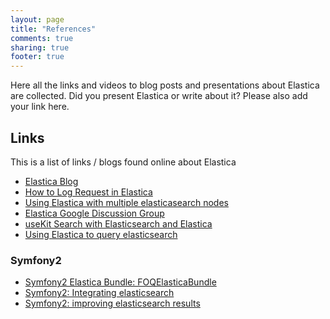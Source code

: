 ```yaml
---
layout: page
title: "References"
comments: true
sharing: true
footer: true
---
```

Here all the links and videos to blog posts and presentations about Elastica are collected. Did you present Elastica or write about it? Please also add your link here.

## Links
This is a list of links / blogs found online about Elastica

* [Elastica Blog](http://ruflin.com/en/elastica)
* [How to Log Request in Elastica](http://ruflin.com/en/elastica/164-how-to-log-requests-in-elastica)
* [Using Elastica with multiple elasticasearch nodes](http://ruflin.com/en/elastica/165-using-elastica-with-multiple-elasticsearch-nodes)
* [Elastica Google Discussion Group](https://groups.google.com/forum/#!forum/elastica-php-client)
* [useKit Search with Elasticsearch and Elastica](http://blog.useKit.com/2011/08/25/usekit-search-with-elasticsearch-and-elastica/)
* [Using Elastica to query elasticsearch](http://tech.vg.no/2012/07/03/using-elastica-to-query-elasticsearch//)


### Symfony2
* [Symfony2 Elastica Bundle: FOQElasticaBundle](https://github.com/Exercise/FOQElasticaBundle)
* [Symfony2: Integrating elasticsearch](http://miller.limethinking.co.uk/2011/11/11/symfony2-integrating-elasticsearch/)
* [Symfony2: improving elasticsearch results](http://miller.limethinking.co.uk/2011/11/18/symfony2-improving-elasticsearch-results/)